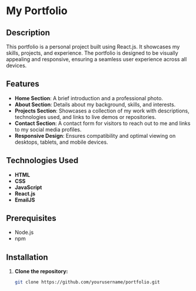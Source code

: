 # My Portfolio

## Description
This portfolio is a personal project built using React.js. It showcases my skills, projects, and experience. The portfolio is designed to be visually appealing and responsive, ensuring a seamless user experience across all devices.


## Features
- **Home Section**: A brief introduction and a professional photo.
- **About Section**: Details about my background, skills, and interests.
- **Projects Section**: Showcases a collection of my work with descriptions, technologies used, and links to live demos or repositories.
- **Contact Section**: A contact form for visitors to reach out to me and links to my social media profiles.
- **Responsive Design**: Ensures compatibility and optimal viewing on desktops, tablets, and mobile devices.

## Technologies Used
- **HTML**
- **CSS**
- **JavaScript**
- **React.js**
- **EmailJS**

## Prerequisites
- Node.js 
- npm 

## Installation
1. **Clone the repository:**
   ```sh
   git clone https://github.com/yourusername/portfolio.git

